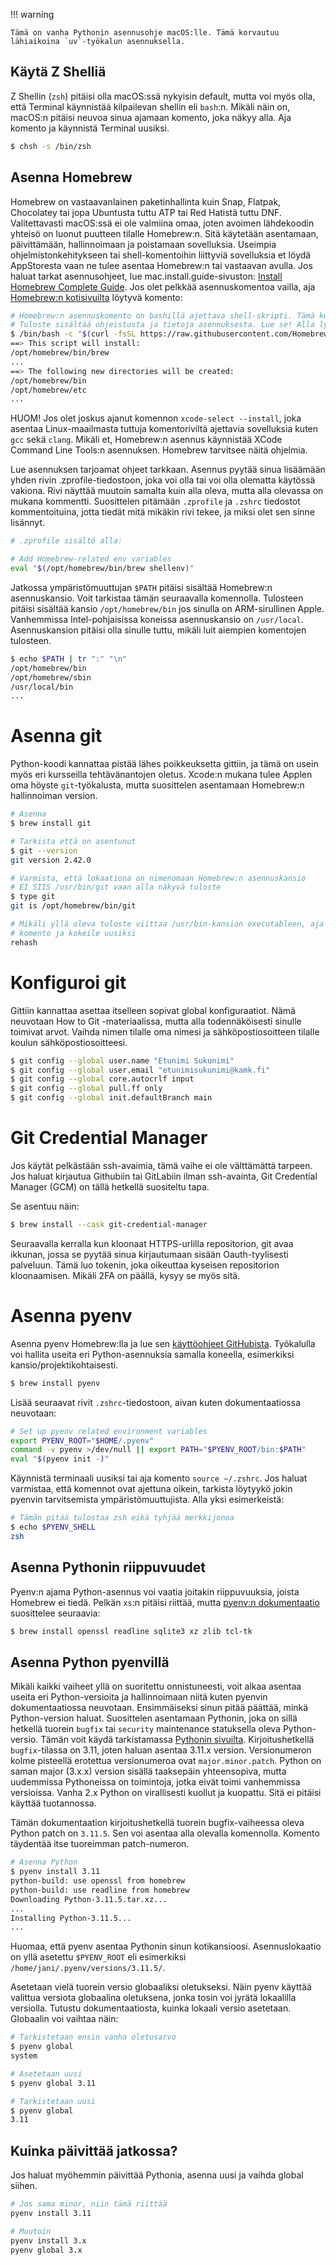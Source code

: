 !!! warning

    Tämä on vanha Pythonin asennusohje macOS:lle. Tämä korvautuu lähiaikoina `uv`-työkalun asennuksella.

## Käytä Z Shelliä

Z Shellin (`zsh`) pitäisi olla macOS:ssä nykyisin default, mutta voi myös olla, että Terminal käynnistää kilpailevan shellin eli `bash`:n. Mikäli näin on, macOS:n pitäisi neuvoa sinua ajamaan komento, joka näkyy alla. Aja komento ja käynnistä Terminal uusiksi.

```bash
$ chsh -s /bin/zsh
```

## Asenna Homebrew

Homebrew on vastaavanlainen paketinhallinta kuin Snap, Flatpak, Chocolatey tai jopa Ubuntusta tuttu ATP tai Red Hatistä tuttu DNF. Valitettavasti macOS:ssä ei ole valmiina omaa, joten avoimen lähdekoodin yhteisö on luonut puutteen tilalle Homebrew:n. Sitä käytetään asentamaan, päivittämään, hallinnoimaan ja poistamaan sovelluksia. Useimpia ohjelmistonkehitykseen tai shell-komentoihin liittyviä sovelluksia et löydä AppStoresta vaan ne tulee asentaa Homebrew:n tai vastaavan avulla. Jos haluat tarkat asennusohjeet, lue mac.install.guide-sivuston: [Install Homebrew Complete Guide](https://mac.install.guide/homebrew/3.html). Jos olet pelkkää asennuskomentoa vailla, aja [Homebrew:n kotisivuilta](https://brew.sh/) löytyvä komento:

```bash
# Homebrew:n asennuskomento on bashillä ajettava shell-skripti. Tämä komento lataa ja ajaa sen.
# Tuloste sisältää ohjeistusta ja tietoja asennuksesta. Lue se! Alla lyhennelmä:
$ /bin/bash -c "$(curl -fsSL https://raw.githubusercontent.com/Homebrew/install/HEAD/install.sh)"
==> This script will install:
/opt/homebrew/bin/brew
...
==> The following new directories will be created:
/opt/homebrew/bin
/opt/homebrew/etc
...
```

HUOM! Jos olet joskus ajanut komennon `xcode-select --install`, joka asentaa Linux-maailmasta tuttuja komentoriviltä ajettavia sovelluksia kuten `gcc` sekä `clang`. Mikäli et, Homebrew:n asennus käynnistää XCode Command Line Tools:n asennuksen. Homebrew tarvitsee näitä ohjelmia.

Lue asennuksen tarjoamat ohjeet tarkkaan. Asennus pyytää sinua lisäämään yhden rivin .zprofile-tiedostoon, joka voi olla tai voi olla olematta käytössä vakiona. Rivi näyttää muutoin samalta kuin alla oleva, mutta alla olevassa on mukana kommentti. Suosittelen pitämään `.zprofile` ja `.zshrc` tiedostot kommentoituina, jotta tiedät mitä mikäkin rivi tekee, ja miksi olet sen sinne lisännyt.

```bash
# .zprofile sisältö alla:

# Add Homebrew-related env variables
eval "$(/opt/homebrew/bin/brew shellenv)"
```

Jatkossa ympäristömuuttujan `$PATH` pitäisi sisältää Homebrew:n asennuskansio. Voit tarkistaa tämän seuraavalla komennolla. Tulosteen pitäisi sisältää kansio `/opt/homebrew/bin` jos sinulla on ARM-sirullinen Apple. Vanhemmissa Intel-pohjaisissa koneissa asennuskansio on `/usr/local`. Asennuskansion pitäisi olla sinulle tuttu, mikäli luit aiempien komentojen tulosteen.

```bash
$ echo $PATH | tr ":" "\n"
/opt/homebrew/bin
/opt/homebrew/sbin
/usr/local/bin
...
```

# Asenna git

Python-koodi kannattaa pistää lähes poikkeuksetta gittiin, ja tämä on usein myös eri kursseilla tehtävänantojen oletus. Xcode:n mukana tulee Applen oma höyste `git`-työkalusta, mutta suosittelen asentamaan Homebrew:n hallinnoiman version.

```bash
# Asenna
$ brew install git

# Tarkista että on asentunut
$ git --version
git version 2.42.0

# Varmista, että lokaationa on nimenomaan Homebrew:n asennuskansio
# EI SIIS /usr/bin/git vaan alla näkyvä tuloste
$ type git
git is /opt/homebrew/bin/git

# Mikäli yllä oleva tuloste viittaa /usr/bin-kansion executableen, aja seuraava
# komento ja kokeile uusiksi
rehash
```

# Konfiguroi git

Gittiin kannattaa asettaa itselleen sopivat global konfiguraatiot. Nämä neuvotaan How to Git -materiaalissa, mutta alla todennäköisesti sinulle toimivat arvot. Vaihda nimen tilalle oma nimesi ja sähköpostiosoitteen tilalle koulun sähköpostiosoitteesi.

```bash
$ git config --global user.name "Etunimi Sukunimi"
$ git config --global user.email "etunimisukunimi@kamk.fi"
$ git config --global core.autocrlf input
$ git config --global pull.ff only
$ git config --global init.defaultBranch main
```

# Git Credential Manager

Jos käytät pelkästään ssh-avaimia, tämä vaihe ei ole välttämättä tarpeen. Jos haluat kirjautua Githubiin tai GitLabiin ilman ssh-avainta, Git Credential Manager (GCM) on tällä hetkellä suositeltu tapa.

Se asentuu näin:

```bash
$ brew install --cask git-credential-manager
```

Seuraavalla kerralla kun kloonaat HTTPS-urlilla repositorion, git avaa ikkunan, jossa se pyytää sinua kirjautumaan sisään Oauth-tyylisesti palveluun. Tämä luo tokenin, joka oikeuttaa kyseisen repositorion kloonaamisen. Mikäli 2FA on päällä, kysyy se myös sitä.

# Asenna pyenv

Asenna pyenv Homebrew:lla ja lue sen [käyttöohjeet GitHubista](https://github.com/pyenv/pyenv#usage). Työkalulla voi hallita useita eri Python-asennuksia samalla koneella, esimerkiksi kansio/projektikohtaisesti.

```bash
$ brew install pyenv
```

Lisää seuraavat rivit `.zshrc`-tiedostoon, aivan kuten dokumentaatiossa neuvotaan:

```bash
# Set up pyenv related environment variables
export PYENV_ROOT="$HOME/.pyenv"
command -v pyenv >/dev/null || export PATH="$PYENV_ROOT/bin:$PATH"
eval "$(pyenv init -)"
```

Käynnistä terminaali uusiksi tai aja komento `source ~/.zshrc`. Jos haluat varmistaa, että komennot ovat ajettuna oikein, tarkista löytyykö jokin pyenvin tarvitsemista ympäristömuuttujista. Alla yksi esimerkeistä:

```bash
# Tämän pitää tulostaa zsh eikä tyhjää merkkijonoa
$ echo $PYENV_SHELL
zsh
```

## Asenna Pythonin riippuvuudet

Pyenv:n ajama Python-asennus voi vaatia joitakin riippuvuuksia, joista Homebrew ei tiedä. Pelkän `xs`:n pitäisi riittää, mutta [pyenv:n dokumentaatio](https://github.com/pyenv/pyenv/wiki#suggested-build-environment) suosittelee seuraavia:

```bash
$ brew install openssl readline sqlite3 xz zlib tcl-tk
```

## Asenna Python pyenvillä

Mikäli kaikki vaiheet yllä on suoritettu onnistuneesti, voit alkaa asentaa useita eri Python-versioita ja hallinnoimaan niitä kuten pyenvin dokumentaatiossa neuvotaan. Ensimmäiseksi sinun pitää päättää, minkä Python-version haluat. Suosittelen asentamaan Pythonin, joka on sillä hetkellä tuorein `bugfix` tai `security` maintenance statuksella oleva Python-versio. Tämän voit käydä tarkistamassa [Pythonin sivuilta](https://www.python.org/downloads/). Kirjoitushetkellä `bugfix`-tilassa on 3.11, joten haluan asentaa 3.11.x version. Versionumeron kolme pisteellä erotettua versionumeroa ovat `major.minor.patch`. Python on saman major (3.x.x) version sisällä taaksepäin yhteensopiva, mutta uudemmissa Pythoneissa on toimintoja, jotka eivät toimi vanhemmissa versioissa. Vanha 2.x Python on virallisesti kuollut ja kuopattu. Sitä ei pitäisi käyttää tuotannossa.

Tämän dokumentaation kirjoitushetkellä tuorein bugfix-vaiheessa oleva Python patch on `3.11.5`. Sen voi asentaa alla olevalla komennolla. Komento täydentää itse tuoreimman patch-numeron.

```bash
# Asenna Python
$ pyenv install 3.11
python-build: use openssl from homebrew
python-build: use readline from homebrew
Downloading Python-3.11.5.tar.xz...
...
Installing Python-3.11.5...
...
```

Huomaa, että pyenv asentaa Pythonin sinun kotikansioosi. Asennuslokaatio on yllä asetettu `$PYENV_ROOT` eli esimerkiksi `/home/jani/.pyenv/versions/3.11.5/`.

Asetetaan vielä tuorein versio globaaliksi oletukseksi. Näin pyenv käyttää valittua versiota globaalina oletuksena, jonka tosin voi jyrätä lokaalilla versiolla. Tutustu dokumentaatiosta, kuinka lokaali versio asetetaan. Globaalin voi vaihtaa näin:

```bash
# Tarkistetaan ensin vanha oletusarvo
$ pyenv global
system

# Asetetaan uusi
$ pyenv global 3.11

# Tarkistetaan uusi
$ pyenv global
3.11
```

## Kuinka päivittää jatkossa?

Jos haluat myöhemmin päivittää Pythonia, asenna uusi ja vaihda global siihen.

```bash
# Jos sama minor, niin tämä riittää
pyenv install 3.11

# Muutoin
pyenv install 3.x
pyenv global 3.x
```
